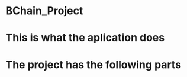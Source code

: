 # BChain_Project


# This is what the aplication does






# The project has the following parts



